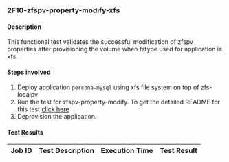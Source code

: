 ### 2F10-zfspv-property-modify-xfs

#### Description

This functional test validates the successful modification of zfspv properties after provisioning the volume when fstype used for application is xfs.

#### Steps involved

1. Deploy application `percona-mysql` using xfs file system on top of zfs-localpv
2. Run the test for zfspv-property-modify. To get the detailed README for this test [click here]()
3. Deprovision the application.

#### Test Results

| Job ID  |      Test Description         | Execution Time |   Test Result   |
|---------|-------------------------------|----------------|-----------------|
